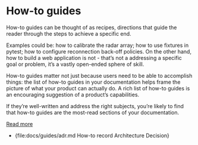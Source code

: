 <!--
# @title How-to guides
-->
# How-to guides

How-to guides can be thought of as recipes, directions that guide the reader through the steps to achieve a specific end.

Examples could be: how to calibrate the radar array; how to use fixtures in pytest; how to configure reconnection back-off policies. On the other hand, how to build a web application is not - that’s not a addressing a specific goal or problem, it’s a vastly open-ended sphere of skill.

How-to guides matter not just because users need to be able to accomplish things: the list of how-to guides in your documentation helps frame the picture of what your product can actually do. A rich list of how-to guides is an encouraging suggestion of a product’s capabilities.

If they’re well-written and address the right subjects, you’re likely to find that how-to guides are the most-read sections of your documentation.

[Read more](https://diataxis.fr/how-to-guides/)

* {file:docs/guides/adr.md How-to record Architecture Decision}
